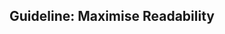 <div id="title">

## Guideline: Maximise Readability
</div>

<div id="body">

<include src="introduction/container-inParent-asPanel.md" boilerplate />
<include src="basic/container-inParent-asPanel.md" boilerplate />
<include src="intermediate/container-inParent-asPanel.md" boilerplate />
<include src="advanced/container-inParent-asPanel.md" boilerplate />

</div>